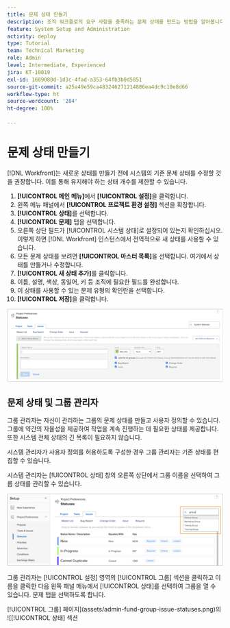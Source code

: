 ```yaml
---
title: 문제 상태 만들기
description: 조직 워크플로의 요구 사항을 충족하는 문제 상태를 만드는 방법을 알아봅니다.
feature: System Setup and Administration
activity: deploy
type: Tutorial
team: Technical Marketing
role: Admin
level: Intermediate, Experienced
jira: KT-10019
exl-id: 1689080d-1d3c-4fad-a353-64fb3b0d5851
source-git-commit: a25a49e59ca483246271214886ea4dc9c10e8d66
workflow-type: ht
source-wordcount: '284'
ht-degree: 100%

---
```


# 문제 상태 만들기

[!DNL Workfront]는 새로운 상태를 만들기 전에 시스템의 기존 문제 상태를 수정할 것을 권장합니다. 이를 통해 유지해야 하는 상태 개수를 제한할 수 있습니다.

1. **[!UICONTROL 메인 메뉴]**&#x200B;에서 **[!UICONTROL 설정]**&#x200B;을 클릭합니다.
1. 왼쪽 메뉴 패널에서 **[!UICONTROL 프로젝트 환경 설정]** 섹션을 확장합니다.
1. **[!UICONTROL 상태]**&#x200B;를 선택합니다.
1. **[!UICONTROL 문제]** 탭을 선택합니다.
1. 오른쪽 상단 필드가 [!UICONTROL 시스템 상태]로 설정되어 있는지 확인하십시오. 이렇게 하면 [!DNL Workfront] 인스턴스에서 전역적으로 새 상태를 사용할 수 있습니다.
1. 모든 문제 상태를 보려면 **[!UICONTROL 마스터 목록]**&#x200B;을 선택합니다. 여기에서 상태를 만들거나 수정합니다.
1. **[!UICONTROL 새 상태 추가]**&#x200B;를 클릭합니다.
1. 이름, 설명, 색상, 동일어, 키 등 조직에 필요한 필드를 완성합니다.
1. 이 상태를 사용할 수 있는 문제 유형의 확인란을 선택합니다.
1. **[!UICONTROL 저장]**&#x200B;을 클릭합니다.

![[!UICONTROL 상태] 페이지의 새 상태 창](assets/admin-fund-create-issue-status.png)

## 문제 상태 및 그룹 관리자

그룹 관리자는 자신이 관리하는 그룹의 문제 상태를 만들고 사용자 정의할 수 있습니다. 그룹에 약간의 자율성을 제공하여 작업을 계속 진행하는 데 필요한 상태를 제공합니다. 또한 시스템 전체 상태의 긴 목록이 필요하지 않습니다.

시스템 관리자가 사용자 정의를 허용하도록 구성한 경우 그룹 관리자는 기존 상태를 편집할 수 있습니다.

시스템 관리자는 [!UICONTROL 상태] 창의 오른쪽 상단에서 그룹 이름을 선택하여 그룹 상태를 관리할 수 있습니다.

![[!UICONTROL 상태] 페이지의 그룹 목록 메뉴](assets/admin-fund-change-group-master-list.png)

그룹 관리자는 [!UICONTROL 설정] 영역의 [!UICONTROL 그룹] 섹션을 클릭하고 이름을 클릭한 다음 왼쪽 패널 메뉴에서 [!UICONTROL 상태]를 선택하여 그룹을 열 수 있습니다. 문제 탭을 선택하도록 합니다.

[!UICONTROL 그룹] 페이지](assets/admin-fund-group-issue-statuses.png)의 ![[!UICONTROL 상태] 섹션

<!---
For detailed information on how managing statuses can be done by group administrators, see these articles:
Create and customize group statuses
Group administrators
--->

<!---
learn more URLs
Issue statuses
Create and customize system-wide statuses
--->
